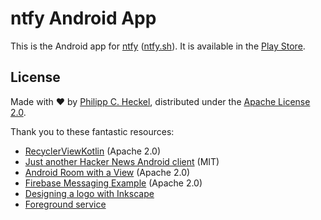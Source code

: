 # ntfy Android App
This is the Android app for [ntfy](https://github.com/binwiederhier/ntfy) ([ntfy.sh](https://ntfy.sh)). It is available 
in the [Play Store](https://play.google.com/store/apps/details?id=io.heckel.ntfy).

## License
Made with ❤️ by [Philipp C. Heckel](https://heckel.io), distributed under the [Apache License 2.0](LICENSE).

Thank you to these fantastic resources:
* [RecyclerViewKotlin](https://github.com/android/views-widgets-samples/tree/main/RecyclerViewKotlin) (Apache 2.0)
* [Just another Hacker News Android client](https://github.com/manoamaro/another-hacker-news-client) (MIT)
* [Android Room with a View](https://github.com/googlecodelabs/android-room-with-a-view/tree/kotlin) (Apache 2.0)
* [Firebase Messaging Example](https://github.com/firebase/quickstart-android/blob/7147f60451b3eeaaa05fc31208ffb67e2df73c3c/messaging/app/src/main/java/com/google/firebase/quickstart/fcm/kotlin/MyFirebaseMessagingService.kt) (Apache 2.0)
* [Designing a logo with Inkscape](https://www.youtube.com/watch?v=r2Kv61cd2P4)
* [Foreground service](https://robertohuertas.com/2019/06/29/android_foreground_services/)
